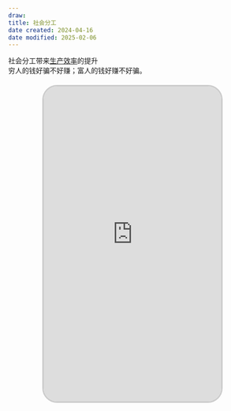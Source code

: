 ```yaml
---
draw:
title: 社会分工
date created: 2024-04-16
date modified: 2025-02-06
---
```


社会分工带来[生产效率](生产效率)的提升  
穷人的钱好骗不好赚；富人的钱好赚不好骗。

<!-- more -->

<iframe src="https://imagehosting4picgo.oss-cn-beijing.aliyuncs.com/imagehosting/fix-dir%2F9e20f478899dc29eb19741386f9343c8%2FVideo%2F2024%2F04%2F16%2F01-12-36-b335e5bb1d4979f9db6cddc1948ad874-506_1713201110-b215f9.mp4" allowfullscreen="true" style="border-radius: 30px; overflow: hidden; border: 3px solid #ccc; width: 360px; height: 640px; display: block; margin: 20px auto; aspect-ratio: 9 / 16;" frameborder="0"></iframe>
